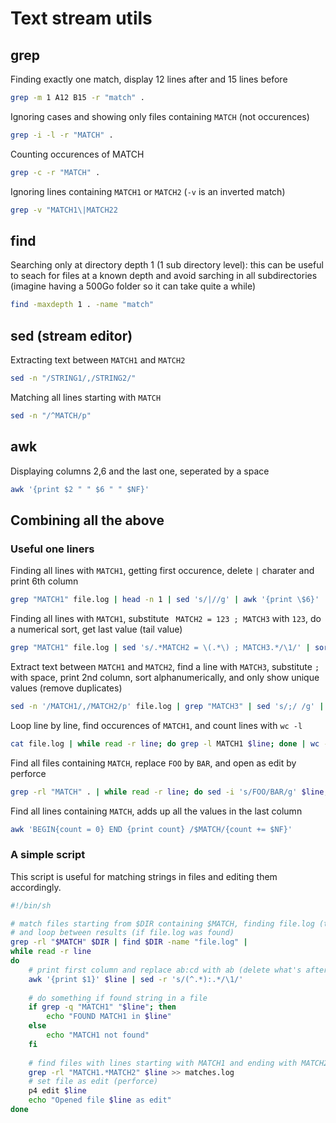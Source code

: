 # Text stream utils
## grep

Finding exactly one match, display 12 lines after and 15 lines before
```sh
grep -m 1 A12 B15 -r "match" .
```
Ignoring cases and showing only files containing ```MATCH``` (not occurences)
```sh
grep -i -l -r "MATCH" .
```
Counting occurences of MATCH
```sh
grep -c -r "MATCH" .
```
Ignoring lines containing ```MATCH1``` or ```MATCH2``` (```-v``` is an inverted match)
```sh
grep -v "MATCH1\|MATCH22
```
## find
Searching only at directory depth 1 (1 sub directory level): this can be useful to seach for files at a known depth and avoid sarching in all subdirectories (imagine having a 500Go folder so it can take quite a while)
```sh
find -maxdepth 1 . -name "match"
```
## sed (stream editor)
Extracting text between ```MATCH1``` and ```MATCH2```
```sh
sed -n "/STRING1/,/STRING2/"
```
Matching all lines starting with ```MATCH```
```sh
sed -n "/^MATCH/p"
```
## awk
Displaying columns 2,6 and the last one, seperated by a space
```sh
awk '{print $2 " " $6 " " $NF}'
```
## Combining all the above
### Useful one liners
Finding all lines with ```MATCH1```, getting first occurence, delete ```|``` charater and print 6th column 
```sh
grep "MATCH1" file.log | head -n 1 | sed 's/|//g' | awk '{print \$6}'
```
Finding all lines with ```MATCH1```, substitute ```  MATCH2 = 123 ; MATCH3 ``` with ```123```, do a numerical sort, get last value (tail value)
```sh
grep "MATCH1" file.log | sed 's/.*MATCH2 = \(.*\) ; MATCH3.*/\1/' | sort -n | tail -n 1
```
Extract text between ```MATCH1``` and ```MATCH2```, find a line with ```MATCH3```, substitute ```;``` with space, print 2nd column, sort alphanumerically, and only show unique values (remove duplicates) 
```sh
sed -n '/MATCH1/,/MATCH2/p' file.log | grep "MATCH3" | sed 's/;/ /g' | awk '{print \$2}'| sort | uniq
```
Loop line by line, find occurences of ```MATCH1```, and count lines with ```wc -l```
```sh
cat file.log | while read -r line; do grep -l MATCH1 $line; done | wc -l
```
Find all files containing ```MATCH```, replace ```FOO``` by ```BAR```, and open as edit by perforce
```sh
grep -rl "MATCH" . | while read -r line; do sed -i 's/FOO/BAR/g' $line; p4 edit $line; done
```

Find all lines containing ```MATCH```, adds up all the values in the last column
```sh
awk 'BEGIN{count = 0} END {print count} /$MATCH/{count += $NF}'
```

### A simple script
This script is useful for matching strings in files and editing them accordingly.
```sh
#!/bin/sh

# match files starting from $DIR containing $MATCH, finding file.log (treat grep output as paths)
# and loop between results (if file.log was found) 
grep -rl "$MATCH" $DIR | find $DIR -name "file.log" |
while read -r line
do
    # print first column and replace ab:cd with ab (delete what's after :)
    awk '{print $1}' $line | sed -r 's/(^.*):.*/\1/'
    
    # do something if found string in a file
    if grep -q "MATCH1" "$line"; then
        echo "FOUND MATCH1 in $line"
    else
        echo "MATCH1 not found"
    fi
    
    # find files with lines starting with MATCH1 and ending with MATCH2, append result to matches.log 
    grep -rl "MATCH1.*MATCH2" $line >> matches.log
    # set file as edit (perforce)
    p4 edit $line
    echo "Opened file $line as edit"
done
```
